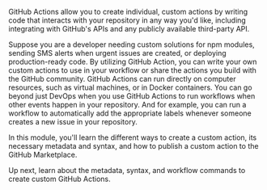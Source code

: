 GitHub Actions allow you to create individual, custom actions by writing code that interacts with your repository in any way you'd like, including integrating with GitHub's APIs and any publicly available third-party API.

Suppose you are a developer needing custom solutions for npm modules, sending SMS alerts when urgent issues are created, or deploying production-ready code. By utilizing GitHub Action, you can write your own custom actions to use in your workflow or share the actions you build with the GitHub community. GitHub Actions can run directly on computer resources, such as virtual machines, or in Docker containers. You can go beyond just DevOps when you use GitHub Actions to run workflows when other events happen in your repository. And for example, you can run a workflow to automatically add the appropriate labels whenever someone creates a new issue in your repository.

In this module, you'll learn the different ways to create a custom action, its necessary metadata and syntax, and how to publish a custom action to the GitHub Marketplace.

Up next, learn about the metadata, syntax, and workflow commands to create custom GitHub Actions.
